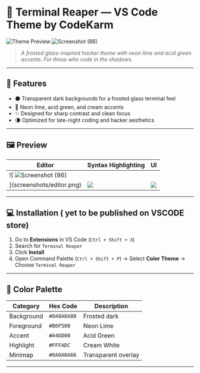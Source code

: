 # 🧪 Terminal Reaper — VS Code Theme by CodeKarm

![Theme Preview](preview.png)
![Screenshot (86)](https://github.com/user-attachments/assets/0cddddd6-46b1-4749-9d35-bf34e3a060fc)

> *A frosted glass-inspired hacker theme with neon lime and acid green accents. For those who code in the shadows.*

---

## 🎯 Features

- ⚫ Transparent dark backgrounds for a frosted glass terminal feel  
- 💚 Neon lime, acid green, and cream accents  
- ✨ Designed for sharp contrast and clean focus  
- 🌘 Optimized for late-night coding and hacker aesthetics  

---

## 🖼️ Preview

| Editor | Syntax Highlighting | UI |
|--------|----------------------|----|
| ![ ![Screenshot (86)](https://github.com/user-attachments/assets/130bc99f-71cb-4c28-9ae8-d50cfdabec51)
](screenshots/editor.png) | ![](screenshots/syntax.png) | ![](screenshots/ui.png) |

---

## 💻 Installation ( yet to be published on VSCODE store)

1. Go to **Extensions** in VS Code (`Ctrl + Shift + X`)
2. Search for `Terminal Reaper`
3. Click **Install**
4. Open Command Palette (`Ctrl + Shift + P`) → Select **Color Theme** → Choose `Terminal Reaper`

---

## 🧠 Color Palette

| Category         | Hex Code    | Description               |
|------------------|-------------|---------------------------|
| Background       | `#0A0A0A88` | Frosted dark              |
| Foreground       | `#B6F500`   | Neon Lime                 |
| Accent           | `#A4DD00`   | Acid Green                |
| Highlight        | `#FFFADC`   | Cream White               |
| Minimap          | `#0A0A0A66` | Transparent overlay       |

---


